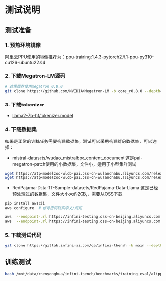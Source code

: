 # 测试说明

## 测试准备

### 1. 预热环境镜像

阿里云PPU使用的镜像推荐为：ppu-training:1.4.3-pytorch2.5.1-ppu-py310-cu126-ubuntu22.04


### 2. 下载Megatron-LM源码

```bash
# 这里推荐使用megatron 0.8.0
git clone https://github.com/NVIDIA/Megatron-LM -b core_r0.8.0 --depth=1
```

### 3. 下载tokenizer

- [llama2-7b-hf/tokenizer.model](https://modelscope.cn/models/shakechen/Llama-2-7b-hf/resolve/master/tokenizer.model)

### 4. 下载数据集

如果是正常的训练任务需要构建数据集，测试可以采用构建好的数据集，可以选择：

- mistral-datasets/wudao_mistralbpe_content_document
这是pai-megatron-patch使用的小数据集，文件小，适用于小型集群测试

```bash
wget https://atp-modelzoo-wlcb-pai.oss-cn-wulanchabu.aliyuncs.com/release/models/pai-megatron-patch/mistral-datasets/wudao_mistralbpe_content_document.idx
wget https://atp-modelzoo-wlcb-pai.oss-cn-wulanchabu.aliyuncs.com/release/models/pai-megatron-patch/mistral-datasets/wudao_mistralbpe_content_document.bin
```

- RedPajama-Data-1T-Sample-datasets/RedPajama-Data-Llama
这是已经预处理过的数据集，文件大小大约2GB,，需要从OSS下载

```bash
pip install awscli
aws configure  # 帐号密码联系李文/周拓

aws  --endpoint-url https://infini-testing.oss-cn-beijing.aliyuncs.com s3 cp  s3://infini-testing/RedPajama-Data-1T-Sample-datasets/RedPajama-Data-Llama.bin  RedPajama-Data-1T-Sample-datasets/
aws  --endpoint-url https://infini-testing.oss-cn-beijing.aliyuncs.com s3 cp  s3://infini-testing/RedPajama-Data-1T-Sample-datasets/RedPajama-Data-Llama.idx  RedPajama-Data-1T-Sample-datasets/
```

### 5. 下载测试代码 

```bash
git clone https://gitlab.infini-ai.com/qa/infini-tbench -b main --depth=1
```

## 训练测试

```bash
bash /mnt/data/chenyonghua/infini-tbench/benchmarks/training_eval/alippu/pretrain_llama2_70b_tp4_pp4.sh
```
